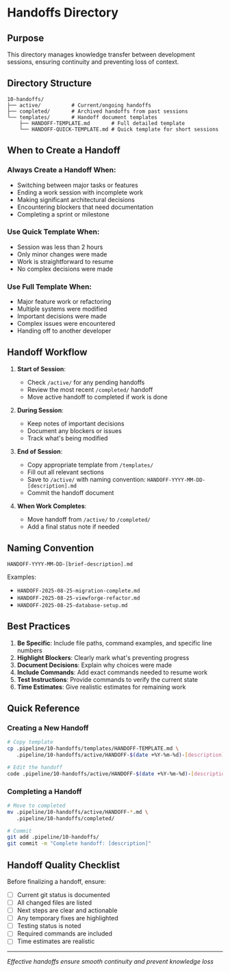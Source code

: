 # Handoffs Directory

## Purpose
This directory manages knowledge transfer between development sessions, ensuring continuity and preventing loss of context.

## Directory Structure

```
10-handoffs/
├── active/          # Current/ongoing handoffs
├── completed/       # Archived handoffs from past sessions
└── templates/       # Handoff document templates
    ├── HANDOFF-TEMPLATE.md       # Full detailed template
    └── HANDOFF-QUICK-TEMPLATE.md # Quick template for short sessions
```

## When to Create a Handoff

### Always Create a Handoff When:
- Switching between major tasks or features
- Ending a work session with incomplete work
- Making significant architectural decisions
- Encountering blockers that need documentation
- Completing a sprint or milestone

### Use Quick Template When:
- Session was less than 2 hours
- Only minor changes were made
- Work is straightforward to resume
- No complex decisions were made

### Use Full Template When:
- Major feature work or refactoring
- Multiple systems were modified
- Important decisions were made
- Complex issues were encountered
- Handing off to another developer

## Handoff Workflow

1. **Start of Session**:
   - Check `/active/` for any pending handoffs
   - Review the most recent `/completed/` handoff
   - Move active handoff to completed if work is done

2. **During Session**:
   - Keep notes of important decisions
   - Document any blockers or issues
   - Track what's being modified

3. **End of Session**:
   - Copy appropriate template from `/templates/`
   - Fill out all relevant sections
   - Save to `/active/` with naming convention: `HANDOFF-YYYY-MM-DD-[description].md`
   - Commit the handoff document

4. **When Work Completes**:
   - Move handoff from `/active/` to `/completed/`
   - Add a final status note if needed

## Naming Convention

```
HANDOFF-YYYY-MM-DD-[brief-description].md
```

Examples:
- `HANDOFF-2025-08-25-migration-complete.md`
- `HANDOFF-2025-08-25-viewforge-refactor.md`
- `HANDOFF-2025-08-25-database-setup.md`

## Best Practices

1. **Be Specific**: Include file paths, command examples, and specific line numbers
2. **Highlight Blockers**: Clearly mark what's preventing progress
3. **Document Decisions**: Explain why choices were made
4. **Include Commands**: Add exact commands needed to resume work
5. **Test Instructions**: Provide commands to verify the current state
6. **Time Estimates**: Give realistic estimates for remaining work

## Quick Reference

### Creating a New Handoff
```bash
# Copy template
cp .pipeline/10-handoffs/templates/HANDOFF-TEMPLATE.md \
   .pipeline/10-handoffs/active/HANDOFF-$(date +%Y-%m-%d)-[description].md

# Edit the handoff
code .pipeline/10-handoffs/active/HANDOFF-$(date +%Y-%m-%d)-[description].md
```

### Completing a Handoff
```bash
# Move to completed
mv .pipeline/10-handoffs/active/HANDOFF-*.md \
   .pipeline/10-handoffs/completed/

# Commit
git add .pipeline/10-handoffs/
git commit -m "Complete handoff: [description]"
```

## Handoff Quality Checklist

Before finalizing a handoff, ensure:
- [ ] Current git status is documented
- [ ] All changed files are listed
- [ ] Next steps are clear and actionable
- [ ] Any temporary fixes are highlighted
- [ ] Testing status is noted
- [ ] Required commands are included
- [ ] Time estimates are realistic

---
*Effective handoffs ensure smooth continuity and prevent knowledge loss*